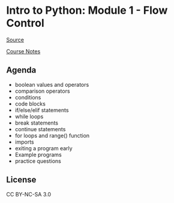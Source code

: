 # Intro to Python: Module 1 - Flow Control

[Source](https://automatetheboringstuff.com/2e/chapter2/)

[Course Notes](/demo1)

## Agenda
- boolean values and operators
- comparison operators
- conditions
- code blocks
- if/else/elif statements
- while loops
- break statements
- continue statements
- for loops and range() function
- imports
- exiting a program early
- Example programs
- practice questions

## License
CC BY-NC-SA 3.0